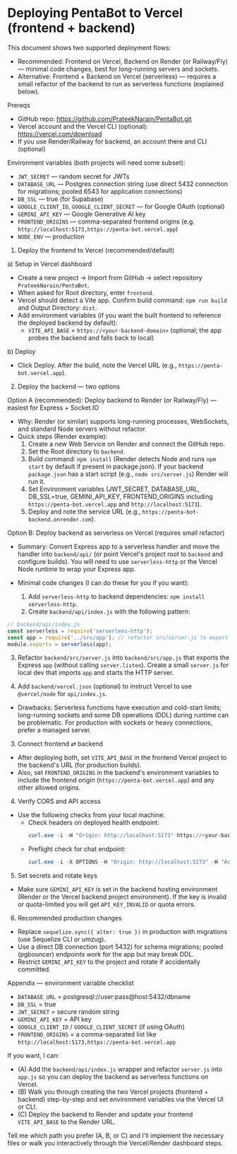# Deploying PentaBot to Vercel (frontend + backend)

This document shows two supported deployment flows:

- Recommended: Frontend on Vercel, Backend on Render (or Railway/Fly) — minimal code changes, best for long-running servers and sockets.
- Alternative: Frontend + Backend on Vercel (serverless) — requires a small refactor of the backend to run as serverless functions (explained below).

Prereqs
- GitHub repo: https://github.com/PrateekNarain/PentaBot.git
- Vercel account and the Vercel CLI (optional): https://vercel.com/download
- If you use Render/Railway for backend, an account there and CLI (optional)

Environment variables (both projects will need some subset):
- `JWT_SECRET` — random secret for JWTs
- `DATABASE_URL` — Postgres connection string (use direct 5432 connection for migrations; pooled 6543 for application connections)
- `DB_SSL` — true (for Supabase)
- `GOOGLE_CLIENT_ID`, `GOOGLE_CLIENT_SECRET` — for Google OAuth (optional)
- `GEMINI_API_KEY` — Google Generative AI key
- `FRONTEND_ORIGINS` — comma-separated frontend origins (e.g. `http://localhost:5173,https://penta-bot.vercel.app`)
- `NODE_ENV` — production

1) Deploy the frontend to Vercel (recommended/default)

a) Setup in Vercel dashboard
- Create a new project → Import from GitHub → select repository `PrateekNarain/PentaBot`.
- When asked for Root directory, enter `frontend`.
- Vercel should detect a Vite app. Confirm build command: `npm run build` and Output Directory: `dist`.
- Add environment variables (if you want the built frontend to reference the deployed backend by default):
  - `VITE_API_BASE` = `https://<your-backend-domain>` (optional; the app probes the backend and falls back to local)

b) Deploy
- Click Deploy. After the build, note the Vercel URL (e.g., `https://penta-bot.vercel.app`).

2) Deploy the backend — two options

Option A (recommended): Deploy backend to Render (or Railway/Fly) — easiest for Express + Socket.IO

- Why: Render (or similar) supports long-running processes, WebSockets, and standard Node servers without refactor.
- Quick steps (Render example):
  1. Create a new Web Service on Render and connect the GitHub repo.
  2. Set the Root directory to `backend`.
  3. Build command: `npm install` (Render detects Node and runs `npm start` by default if present in package.json). If your backend `package.json` has a start script (e.g., `node src/server.js`) Render will run it.
  4. Set Environment variables (JWT_SECRET, DATABASE_URL, DB_SSL=true, GEMINI_API_KEY, FRONTEND_ORIGINS including `https://penta-bot.vercel.app` and `http://localhost:5173`).
  5. Deploy and note the service URL (e.g., `https://penta-bot-backend.onrender.com`).

Option B: Deploy backend as serverless on Vercel (requires small refactor)

- Summary: Convert Express app to a serverless handler and move the handler into `backend/api/` (or point Vercel's project root to `backend` and configure builds). You will need to use `serverless-http` or the Vercel Node runtime to wrap your Express app.

- Minimal code changes (I can do these for you if you want):
  1. Add `serverless-http` to backend dependencies: `npm install serverless-http`.
  2. Create `backend/api/index.js` with the following pattern:

```javascript
// backend/api/index.js
const serverless = require('serverless-http');
const app = require('../src/app'); // refactor src/server.js to export `app` without starting server
module.exports = serverless(app);
```

  3. Refactor `backend/src/server.js` into `backend/src/app.js` that exports the Express `app` (without calling `server.listen`). Create a small `server.js` for local dev that imports `app` and starts the HTTP server.

  4. Add `backend/vercel.json` (optional) to instruct Vercel to use `@vercel/node` for `api/index.js`.

- Drawbacks: Serverless functions have execution and cold-start limits; long-running sockets and some DB operations (DDL) during runtime can be problematic. For production with sockets or heavy connections, prefer a managed server.

3) Connect frontend ⇄ backend

- After deploying both, set `VITE_API_BASE` in the frontend Vercel project to the backend's URL (for production builds).
- Also, set `FRONTEND_ORIGINS` in the backend's environment variables to include the frontend origin (`https://penta-bot.vercel.app`) and any other allowed origins.

4) Verify CORS and API access

- Use the following checks from your local machine:
  - Check headers on deployed health endpoint:
    ```powershell
    curl.exe -i -H "Origin: http://localhost:5173" https://<your-backend-domain>/health
    ```
  - Preflight check for chat endpoint:
    ```powershell
    curl.exe -i -X OPTIONS -H "Origin: http://localhost:5173" -H "Access-Control-Request-Method: POST" https://<your-backend-domain>/api/chat/message
    ```

5) Set secrets and rotate keys

- Make sure `GEMINI_API_KEY` is set in the backend hosting environment (Render or the Vercel backend project environment). If the key is invalid or quota-limited you will get `API_KEY_INVALID` or quota errors.

6) Recommended production changes

- Replace `sequelize.sync({ alter: true })` in production with migrations (use Sequelize CLI or umzug).
- Use a direct DB connection (port 5432) for schema migrations; pooled (pgbouncer) endpoints work for the app but may break DDL.
- Restrict `GEMINI_API_KEY` to the project and rotate if accidentally committed.

Appendix — environment variable checklist
- `DATABASE_URL` = postgresql://user:pass@host:5432/dbname
- `DB_SSL` = true
- `JWT_SECRET` = secure random string
- `GEMINI_API_KEY` = API key
- `GOOGLE_CLIENT_ID` / `GOOGLE_CLIENT_SECRET` (if using OAuth)
- `FRONTEND_ORIGINS` = a comma-separated list like `http://localhost:5173,https://penta-bot.vercel.app`

If you want, I can:
- (A) Add the `backend/api/index.js` wrapper and refactor `server.js` into `app.js` so you can deploy the backend as serverless functions on Vercel.
- (B) Walk you through creating the two Vercel projects (frontend + backend) step-by-step and set environment variables via the Vercel UI or CLI.
- (C) Deploy the backend to Render and update your frontend `VITE_API_BASE` to the Render URL.

Tell me which path you prefer (A, B, or C) and I'll implement the necessary files or walk you interactively through the Vercel/Render dashboard steps.
